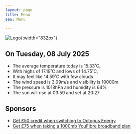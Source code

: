 ```yaml
---
layout: page
title: Menu
seo: Menu

---
```


![Logo](/images/logo.jpg){:width="832px"}

<!-- weather_marker starts -->
## On Tuesday, 08 July 2025

- The average temperature today is 15.33˚C,
- With highs of 17.19˚C and lows of 14.75˚C,
- It may feel like 14.59˚C with few clouds
- The wind speed is 3.09m/s and visibility is 10000m
- The pressure is 1018hPa and humidity is 64%
- The sun will rise at 03:59 and set at 20:27

<!-- weather_marker ends -->

## Sponsors

- [Get £50 credit when switching to Octopus Energy](https://bit.ly/3oD1nnS)
- [Get £75 when taking a 1000mb YouFibre broadband plan](https://aklam.io/91zWhU?)
